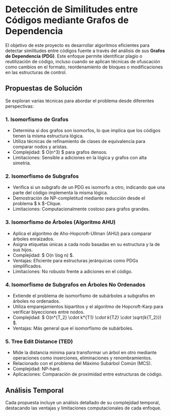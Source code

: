 # Detección de Similitudes entre Códigos mediante Grafos de Dependencia

El objetivo de este proyecto es desarrollar algoritmos eficientes para detectar similitudes entre códigos fuente a través del análisis de sus **Grafos de Dependencia (PDG)**. Este enfoque permite identificar plagio o reutilización de código, incluso cuando se aplican técnicas de ofuscación como cambios en el formato, reordenamiento de bloques o modificaciones en las estructuras de control.

## Propuestas de Solución

Se exploran varias técnicas para abordar el problema desde diferentes perspectivas:

### 1. **Isomorfismo de Grafos**

- Determina si dos grafos son isomorfos, lo que implica que los códigos tienen la misma estructura lógica.
- Utiliza técnicas de refinamiento de clases de equivalencia para comparar nodos y aristas.
- Complejidad: $ O(n^3) $ para grafos densos.
- Limitaciones: Sensible a adiciones en la lógica y grafos con alta simetría.

### 2. **Isomorfismo de Subgrafos**

- Verifica si un subgrafo de un PDG es isomorfo a otro, indicando que una parte del código implementa la misma lógica.
- Demostración de NP-completitud mediante reducción desde el problema $ k $-Clique.
- Limitaciones: Computacionalmente costoso para grafos grandes.

### 3. **Isomorfismo de Árboles (Algoritmo AHU)**

- Aplica el algoritmo de Aho-Hopcroft-Ullman (AHU) para comparar árboles enraizados.
- Asigna etiquetas únicas a cada nodo basadas en su estructura y la de sus hijos.
- Complejidad: $ O(n \log n) $.
- Ventajas: Eficiente para estructuras jerárquicas como PDGs simplificados.
- Limitaciones: No robusto frente a adiciones en el código.

### 4. **Isomorfismo de Subgrafos en Árboles No Ordenados**

- Extiende el problema de isomorfismo de subárboles a subgrafos en árboles no ordenados.
- Utiliza emparejamientos bipartitos y el algoritmo de Hopcroft-Karp para verificar biyecciones entre nodos.
- Complejidad: $ O(n*{T_2} \cdot k*{T*1} \cdot k*{T*2} \cdot \sqrt{k*{T_2}}) $.
- Ventajas: Más general que el isomorfismo de subárboles.

### 5. **Tree Edit Distance (TED)**

- Mide la distancia mínima para transformar un árbol en otro mediante operaciones como inserciones, eliminaciones y renombramientos.
- Relacionado con el problema del Máximo Subárbol Común (MCS).
- Complejidad: NP-hard.
- Aplicaciones: Comparación de proximidad entre estructuras de código.

## Análisis Temporal

Cada propuesta incluye un análisis detallado de su complejidad temporal, destacando las ventajas y limitaciones computacionales de cada enfoque.
